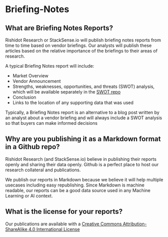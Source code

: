 # Briefing-Notes

## What are Briefing Notes Reports?
Rishidot Research or StackSense.io will publish briefing notes reports from time to time based on vendor briefings. 
Our analysts will publish these articles based on the relative importance of the briefings to their areas of research.

A typical Briefing Notes report will include:
* Market Overview
* Vendor Announcement
* Strengths, weaknesses, opportunities, and threats (SWOT) analysis, 
which will be available separately in the [SWOT repo](https://github.com/rishidot/SWOT)
* Conclusion
* Links to the location of any supporting data that was used 

Typically, a Briefing Notes report is an alternative to a blog post written by an analyst about a vendor briefing 
and will always include a SWOT analysis so that buyers can make informed decisions

## Why are you publishing it as a Markdown format in a Github repo?
Rishidot Research (and StackSense.io) believe in publishing their reports openly and sharing their data openly. 
Github is a perfect place to host our research collateral and publications. 

We publish our reports in Markdown because we believe it will help multiple usecases including easy republishing. 
Since Markdown is machine readable, our reports can be a good data source used in any Machine Learning or AI context.

## What is the license for your reports?
Our publications are available with a
[Creative Commons Attribution-ShareAlike 4.0 International License](https://github.com/rishidot/Briefing-Notes/blob/master/License.md)
